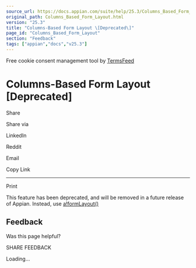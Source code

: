 ```yaml
---
source_url: https://docs.appian.com/suite/help/25.3/Columns_Based_Form_Layout.html
original_path: Columns_Based_Form_Layout.html
version: "25.3"
title: "Columns-Based Form Layout \[Deprecated\]"
page_id: "Columns_Based_Form_Layout"
section: "Feedback"
tags: ["appian","docs","v25.3"]
---
```



Free cookie consent management tool by [TermsFeed](https://www.termsfeed.com/)

# Columns-Based Form Layout \[Deprecated\]

Share

Share via

LinkedIn

Reddit

Email

Copy Link

* * *

Print

This feature has been deprecated, and will be removed in a future release of Appian. Instead, use [a!formLayout()](Form_Layout.html)

## Feedback

Was this page helpful?

SHARE FEEDBACK

Loading...